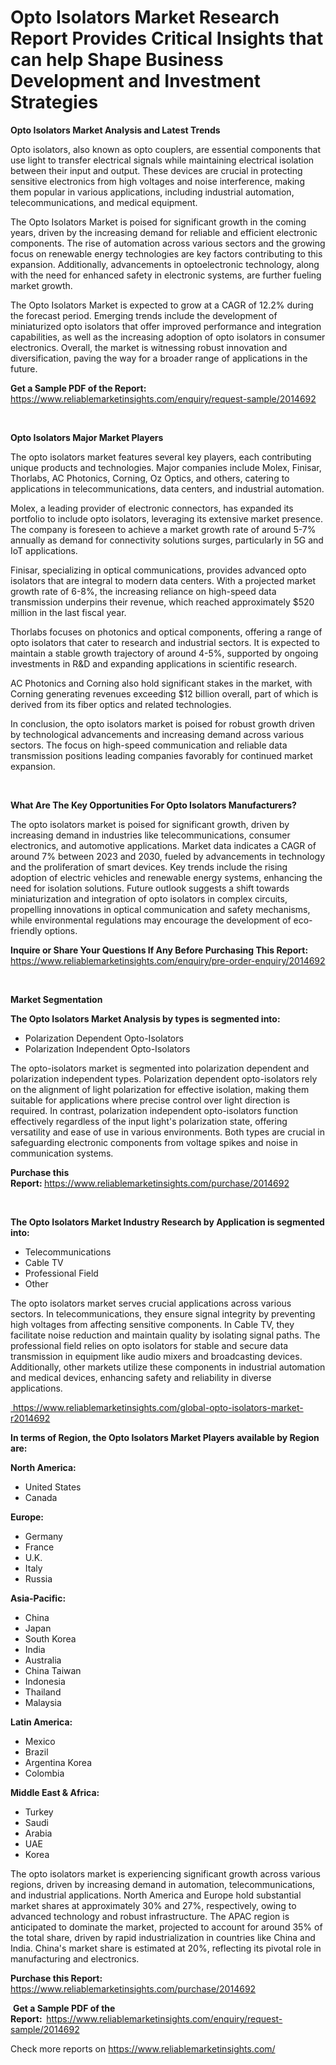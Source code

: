 <p><h1>Opto Isolators Market Research Report Provides Critical Insights that can help Shape Business Development and Investment Strategies</h1></p><p><strong>Opto Isolators Market Analysis and Latest Trends</strong></p>
<p><p>Opto isolators, also known as opto couplers, are essential components that use light to transfer electrical signals while maintaining electrical isolation between their input and output. These devices are crucial in protecting sensitive electronics from high voltages and noise interference, making them popular in various applications, including industrial automation, telecommunications, and medical equipment.</p><p>The Opto Isolators Market is poised for significant growth in the coming years, driven by the increasing demand for reliable and efficient electronic components. The rise of automation across various sectors and the growing focus on renewable energy technologies are key factors contributing to this expansion. Additionally, advancements in optoelectronic technology, along with the need for enhanced safety in electronic systems, are further fueling market growth.</p><p>The Opto Isolators Market is expected to grow at a CAGR of 12.2% during the forecast period. Emerging trends include the development of miniaturized opto isolators that offer improved performance and integration capabilities, as well as the increasing adoption of opto isolators in consumer electronics. Overall, the market is witnessing robust innovation and diversification, paving the way for a broader range of applications in the future.</p></p>
<p><strong>Get a Sample PDF of the Report:&nbsp;</strong> <a href="https://www.reliablemarketinsights.com/enquiry/request-sample/2014692?utm_campaign=2130&utm_medium=2&utm_source=Github&utm_content=ia&utm_term=11022025&utm_id=opto-isolators">https://www.reliablemarketinsights.com/enquiry/request-sample/2014692</a></p>
<p>&nbsp;</p>
<p><strong>Opto Isolators Major Market Players</strong></p>
<p><p>The opto isolators market features several key players, each contributing unique products and technologies. Major companies include Molex, Finisar, Thorlabs, AC Photonics, Corning, Oz Optics, and others, catering to applications in telecommunications, data centers, and industrial automation.</p><p>Molex, a leading provider of electronic connectors, has expanded its portfolio to include opto isolators, leveraging its extensive market presence. The company is foreseen to achieve a market growth rate of around 5-7% annually as demand for connectivity solutions surges, particularly in 5G and IoT applications. </p><p>Finisar, specializing in optical communications, provides advanced opto isolators that are integral to modern data centers. With a projected market growth rate of 6-8%, the increasing reliance on high-speed data transmission underpins their revenue, which reached approximately $520 million in the last fiscal year.</p><p>Thorlabs focuses on photonics and optical components, offering a range of opto isolators that cater to research and industrial sectors. It is expected to maintain a stable growth trajectory of around 4-5%, supported by ongoing investments in R&D and expanding applications in scientific research.</p><p>AC Photonics and Corning also hold significant stakes in the market, with Corning generating revenues exceeding $12 billion overall, part of which is derived from its fiber optics and related technologies.</p><p>In conclusion, the opto isolators market is poised for robust growth driven by technological advancements and increasing demand across various sectors. The focus on high-speed communication and reliable data transmission positions leading companies favorably for continued market expansion.</p></p>
<p>&nbsp;</p>
<p><strong>What Are The Key Opportunities For Opto Isolators Manufacturers?</strong></p>
<p><p>The opto isolators market is poised for significant growth, driven by increasing demand in industries like telecommunications, consumer electronics, and automotive applications. Market data indicates a CAGR of around 7% between 2023 and 2030, fueled by advancements in technology and the proliferation of smart devices. Key trends include the rising adoption of electric vehicles and renewable energy systems, enhancing the need for isolation solutions. Future outlook suggests a shift towards miniaturization and integration of opto isolators in complex circuits, propelling innovations in optical communication and safety mechanisms, while environmental regulations may encourage the development of eco-friendly options.</p></p>
<p><strong>Inquire or Share Your Questions If Any Before Purchasing This Report:</strong> <a href="https://www.reliablemarketinsights.com/enquiry/pre-order-enquiry/2014692?utm_campaign=2130&utm_medium=2&utm_source=Github&utm_content=ia&utm_term=11022025&utm_id=opto-isolators">https://www.reliablemarketinsights.com/enquiry/pre-order-enquiry/2014692</a></p>
<p>&nbsp;</p>
<p><strong>Market Segmentation</strong></p>
<p><strong>The Opto Isolators Market Analysis by types is segmented into:</strong></p>
<p><ul><li>Polarization Dependent Opto-Isolators</li><li>Polarization Independent Opto-Isolators</li></ul></p>
<p><p>The opto-isolators market is segmented into polarization dependent and polarization independent types. Polarization dependent opto-isolators rely on the alignment of light polarization for effective isolation, making them suitable for applications where precise control over light direction is required. In contrast, polarization independent opto-isolators function effectively regardless of the input light's polarization state, offering versatility and ease of use in various environments. Both types are crucial in safeguarding electronic components from voltage spikes and noise in communication systems.</p></p>
<p><strong>Purchase this Report:&nbsp;</strong><a href="https://www.reliablemarketinsights.com/purchase/2014692?utm_campaign=2130&utm_medium=2&utm_source=Github&utm_content=ia&utm_term=11022025&utm_id=opto-isolators">https://www.reliablemarketinsights.com/purchase/2014692</a></p>
<p>&nbsp;</p>
<p><strong>The Opto Isolators Market Industry Research by Application is segmented into:</strong></p>
<p><ul><li>Telecommunications</li><li>Cable TV</li><li>Professional Field</li><li>Other</li></ul></p>
<p><p>The opto isolators market serves crucial applications across various sectors. In telecommunications, they ensure signal integrity by preventing high voltages from affecting sensitive components. In Cable TV, they facilitate noise reduction and maintain quality by isolating signal paths. The professional field relies on opto isolators for stable and secure data transmission in equipment like audio mixers and broadcasting devices. Additionally, other markets utilize these components in industrial automation and medical devices, enhancing safety and reliability in diverse applications.</p></p>
<p><a href="https://www.reliablemarketinsights.com/global-opto-isolators-market-r2014692?utm_campaign=2130&utm_medium=2&utm_source=Github&utm_content=ia&utm_term=11022025&utm_id=opto-isolators">&nbsp;https://www.reliablemarketinsights.com/global-opto-isolators-market-r2014692</a></p>
<p><strong>In terms of Region, the Opto Isolators Market Players available by Region are:</strong></p>
<p>
    <p> <strong> North America: </strong>
        <ul>
            <li>United States</li>
            <li>Canada</li>
        </ul>
        </p> 
    <p> <strong> Europe: </strong>
        <ul>
            <li>Germany</li>
            <li>France</li>
            <li>U.K.</li>
            <li>Italy</li>
            <li>Russia</li>
        </ul>
        </p> 
    <p> <strong> Asia-Pacific: </strong>
        <ul>
            <li>China</li>
            <li>Japan</li>
            <li>South Korea</li>
            <li>India</li>
            <li>Australia</li>
            <li>China Taiwan</li>
            <li>Indonesia</li>
            <li>Thailand</li>
            <li>Malaysia</li>
        </ul>
        </p> 
    <p> <strong> Latin America: </strong>
        <ul>
            <li>Mexico</li>
            <li>Brazil</li>
            <li>Argentina Korea</li>
            <li>Colombia</li>
        </ul>
        </p> 
    <p> <strong> Middle East & Africa: </strong>
        <ul>
            <li>Turkey</li>
            <li>Saudi</li>
            <li>Arabia</li>
            <li>UAE</li>
            <li>Korea</li>
        </ul>
    </p>
    </p>
<p><p>The opto isolators market is experiencing significant growth across various regions, driven by increasing demand in automation, telecommunications, and industrial applications. North America and Europe hold substantial market shares at approximately 30% and 27%, respectively, owing to advanced technology and robust infrastructure. The APAC region is anticipated to dominate the market, projected to account for around 35% of the total share, driven by rapid industrialization in countries like China and India. China's market share is estimated at 20%, reflecting its pivotal role in manufacturing and electronics.</p></p>
<p><strong>Purchase this Report: </strong><a href="https://www.reliablemarketinsights.com/purchase/2014692?utm_campaign=2130&utm_medium=2&utm_source=Github&utm_content=ia&utm_term=11022025&utm_id=opto-isolators">https://www.reliablemarketinsights.com/purchase/2014692</a></p>
<p>&nbsp;<strong>Get a Sample PDF of the Report:&nbsp;&nbsp;</strong><a href="https://www.reliablemarketinsights.com/enquiry/request-sample/2014692?utm_campaign=2130&utm_medium=2&utm_source=Github&utm_content=ia&utm_term=11022025&utm_id=opto-isolators">https://www.reliablemarketinsights.com/enquiry/request-sample/2014692</a></p>
<p><strong></strong></p>
<p>Check more reports on <a href="https://www.reliablemarketinsights.com/?utm_campaign=2130&utm_medium=2&utm_source=Github&utm_content=ia&utm_term=11022025&utm_id=opto-isolators">https://www.reliablemarketinsights.com/</a></p>